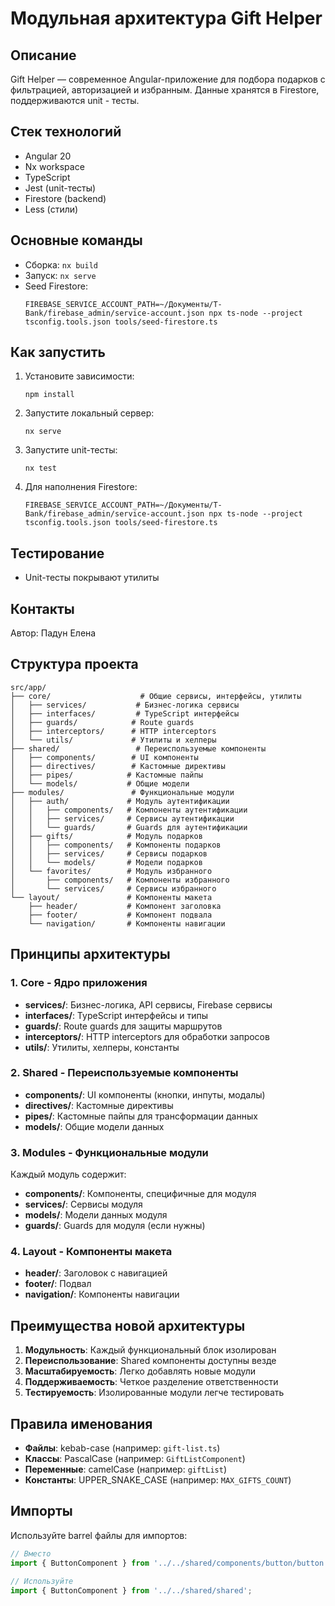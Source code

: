 # Модульная архитектура Gift Helper

## Описание

Gift Helper — современное Angular-приложение для подбора подарков с фильтрацией, авторизацией и избранным. Данные хранятся в Firestore, поддерживаются unit - тесты.

## Стек технологий

- Angular 20
- Nx workspace
- TypeScript
- Jest (unit-тесты)
- Firestore (backend)
- Less (стили)

## Основные команды

- Сборка: `nx build`
- Запуск: `nx serve`
- Seed Firestore:
  ```
  FIREBASE_SERVICE_ACCOUNT_PATH=~/Документы/T-Bank/firebase_admin/service-account.json npx ts-node --project tsconfig.tools.json tools/seed-firestore.ts
  ```

## Как запустить

1. Установите зависимости:
    ```
    npm install
    ```
2. Запустите локальный сервер:
    ```
    nx serve
    ```
3. Запустите unit-тесты:
    ```
    nx test
    ```
4. Для наполнения Firestore:
    ```
    FIREBASE_SERVICE_ACCOUNT_PATH=~/Документы/T-Bank/firebase_admin/service-account.json npx ts-node --project tsconfig.tools.json tools/seed-firestore.ts
    ```

## Тестирование

- Unit-тесты покрывают утилиты

## Контакты

Автор: Падун Елена

## Структура проекта

```
src/app/
├── core/                    # Общие сервисы, интерфейсы, утилиты
│   ├── services/           # Бизнес-логика сервисы
│   ├── interfaces/         # TypeScript интерфейсы
│   ├── guards/            # Route guards
│   ├── interceptors/      # HTTP interceptors
│   └── utils/             # Утилиты и хелперы
├── shared/                 # Переиспользуемые компоненты
│   ├── components/        # UI компоненты
│   ├── directives/        # Кастомные директивы
│   ├── pipes/            # Кастомные пайпы
│   └── models/           # Общие модели
├── modules/               # Функциональные модули
│   ├── auth/             # Модуль аутентификации
│   │   ├── components/   # Компоненты аутентификации
│   │   ├── services/     # Сервисы аутентификации
│   │   └── guards/       # Guards для аутентификации
│   ├── gifts/            # Модуль подарков
│   │   ├── components/   # Компоненты подарков
│   │   ├── services/     # Сервисы подарков
│   │   └── models/       # Модели подарков
│   └── favorites/        # Модуль избранного
│       ├── components/   # Компоненты избранного
│       └── services/     # Сервисы избранного
└── layout/               # Компоненты макета
    ├── header/           # Компонент заголовка
    ├── footer/           # Компонент подвала
    └── navigation/       # Компоненты навигации
```

## Принципы архитектуры

### 1. **Core** - Ядро приложения
- **services/**: Бизнес-логика, API сервисы, Firebase сервисы
- **interfaces/**: TypeScript интерфейсы и типы
- **guards/**: Route guards для защиты маршрутов
- **interceptors/**: HTTP interceptors для обработки запросов
- **utils/**: Утилиты, хелперы, константы

### 2. **Shared** - Переиспользуемые компоненты
- **components/**: UI компоненты (кнопки, инпуты, модалы)
- **directives/**: Кастомные директивы
- **pipes/**: Кастомные пайпы для трансформации данных
- **models/**: Общие модели данных

### 3. **Modules** - Функциональные модули
Каждый модуль содержит:
- **components/**: Компоненты, специфичные для модуля
- **services/**: Сервисы модуля
- **models/**: Модели данных модуля
- **guards/**: Guards для модуля (если нужны)

### 4. **Layout** - Компоненты макета
- **header/**: Заголовок с навигацией
- **footer/**: Подвал
- **navigation/**: Компоненты навигации

## Преимущества новой архитектуры

1. **Модульность**: Каждый функциональный блок изолирован
2. **Переиспользование**: Shared компоненты доступны везде
3. **Масштабируемость**: Легко добавлять новые модули
4. **Поддерживаемость**: Четкое разделение ответственности
5. **Тестируемость**: Изолированные модули легче тестировать

## Правила именования

- **Файлы**: kebab-case (например: `gift-list.ts`)
- **Классы**: PascalCase (например: `GiftListComponent`)
- **Переменные**: camelCase (например: `giftList`)
- **Константы**: UPPER_SNAKE_CASE (например: `MAX_GIFTS_COUNT`)

## Импорты

Используйте barrel файлы для импортов:
```typescript
// Вместо
import { ButtonComponent } from '../../shared/components/button/button';

// Используйте
import { ButtonComponent } from '../../shared/shared';
```
